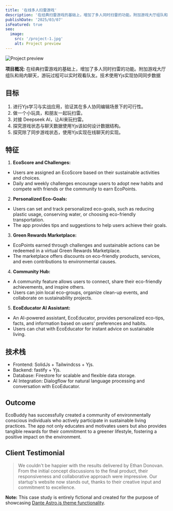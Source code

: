 ```yaml
---
title: '在线多人扫雷游戏'
description: '在经典扫雷游戏的基础上，增加了多人同时扫雷的功能。附加游戏大厅组队和局内聊天，游玩过程可以实时观看队友。技术使用Yjs实现协同同步数据'
publishDate: '2025/03/07'
isFeatured: true
seo:
  image:
    src: '/project-1.jpg'
    alt: Project preview
---
```


![Project preview](/projects/mine-game-solidjs_01.png)

**项目概况:**
在经典扫雷游戏的基础上，增加了多人同时扫雷的功能。附加游戏大厅组队和局内聊天，游玩过程可以实时观看队友。技术使用Yjs实现协同同步数据

## 目标

1. 进行Yjs学习与实战应用，验证其在多人协同编辑场景下的可行性。
2. 做一个小玩具，和朋友一起玩扫雷。
4. 对接 Deepseek AI，让AI来玩扫雷。
5. 探究游戏状态与聊天数据使用Yjs该如何设计数据结构。
6. 探究除了同步游戏状态，使用Yjs实现在线聊天的实现。

## 特征

1. **EcoScore and Challenges:**

- Users are assigned an EcoScore based on their sustainable activities and choices.
- Daily and weekly challenges encourage users to adopt new habits and compete with friends or the community to earn EcoPoints.

2. **Personalized Eco-Goals:**

- Users can set and track personalized eco-goals, such as reducing plastic usage, conserving water, or choosing eco-friendly transportation.
- The app provides tips and suggestions to help users achieve their goals.

3. **Green Rewards Marketplace:**

- EcoPoints earned through challenges and sustainable actions can be redeemed in a virtual Green Rewards Marketplace.
- The marketplace offers discounts on eco-friendly products, services, and even contributions to environmental causes.

4. **Community Hub:**

- A community feature allows users to connect, share their eco-friendly achievements, and inspire others.
- Users can join local eco-groups, organize clean-up events, and collaborate on sustainability projects.

5. **EcoEducator AI Assistant:**

- An AI-powered assistant, EcoEducator, provides personalized eco-tips, facts, and information based on users' preferences and habits.
- Users can chat with EcoEducator for instant advice on sustainable living.

## 技术栈

- Frontend: SolidJs + Tailwindcss + Yjs.
- Backend: fastify + Yjs.
- Database: Firestore for scalable and flexible data storage.
- AI Integration: Dialogflow for natural language processing and conversation with EcoEducator.

## Outcome

EcoBuddy has successfully created a community of environmentally conscious individuals who actively participate in sustainable living practices. The app not only educates and motivates users but also provides tangible rewards for their commitment to a greener lifestyle, fostering a positive impact on the environment.

## Client Testimonial

> We couldn't be happier with the results delivered by Ethan Donovan. From the initial concept discussions to the final product, their responsiveness and collaborative approach were impressive. Our startup's website now stands out, thanks to their creative input and commitment to excellence.

**Note:** This case study is entirely fictional and created for the purpose of showcasing [Dante Astro.js theme functionality](https://justgoodui.com/astro-themes/dante/).
